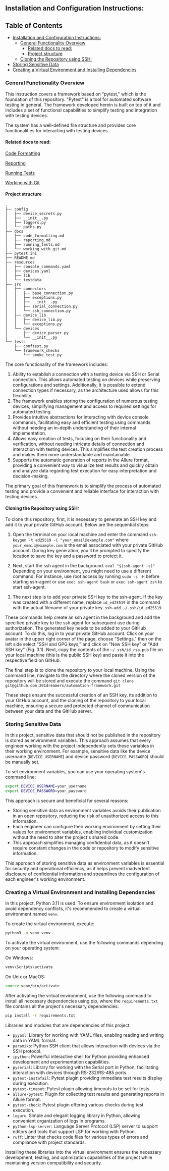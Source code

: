 ## Installation and Configuration Instructions:

## Table of Contents

- [Installation and Configuration Instructions:](#installation-and-configuration-instructions)
  - [General Functionality Overview](#general-functionality-overview)
    - [Related docs to read:](#related-docs-to-read)
    - [Project structure](#project-structure)
  - [Cloning the Repository using SSH:](#cloning-the-repository-using-ssh)
- [Storing Sensitive Data](#storing-sensitive-data)
- [Creating a Virtual Environment and Installing Dependencies](#creating-a-virtual-environment-and-installing-dependencies)


### General Functionality Overview
This instruction covers a framework based on "pytest," which is the foundation of this repository. "Pytest" is a tool for automated software testing in general. The framework developed herein is built on top of it and includes a set of functional capabilities to simplify testing and integration with testing devices.

The system has a well-defined file structure and provides core functionalities for interacting with testing devices.

#### Related docs to read:
[Code Formatting](https://github.com/201dreamers/automation-framework/blob/main/docs/code_formatting.md)

[Reporting](https://github.com/201dreamers/automation-framework/blob/main/docs/reporting.md)

[Running Tests](https://github.com/201dreamers/automation-framework/blob/main/docs/running_tests.md)

[Working with Git](https://github.com/201dreamers/automation-framework/blob/main/docs/working_with_git.md)


#### Project structure
```
.
├── config
│   ├── device_secrets.py
│   ├── __init__.py
│   ├── loggers.py
│   └── paths.py
├── docs
│   ├── code_formatting.md
│   ├── reporting.md
│   ├── running_tests.md
│   └── working_with_git.md
├── pytest.ini
├── README.md
├── resources
│   ├── console_commands.yaml
│   ├── devices.yaml
│   ├── lib
│   └── testdata
├── src
│   ├── connectors
│   │   ├── base_connection.py
│   │   ├── exceptions.py
│   │   ├── __init__.py
│   │   ├── serial_connection.py
│   │   └── ssh_connection.py
│   ├── device_lib
│   │   ├── device_lib.py
│   │   └── exceptions.py
│   └── devices
│       ├── device_parser.py
│       └── __init__.py
└── tests
    ├── conftest.py
    └── framework_checks
        └── smoke_test.py
```

The core functionality of the framework includes:

1. Ability to establish a connection with a testing device via SSH or Serial connection. This allows automated testing on devices while preserving configurations and settings. Additionally, it is possible to extend connection types if necessary, as the architecture used allows for this flexibility.
2. The framework enables storing the configuration of numerous testing devices, simplifying management and access to required settings for automated testing.
3. Provides intuitive abstractions for interacting with device console commands, facilitating easy and efficient testing using commands without needing an in-depth understanding of their internal implementation.
4. Allows easy creation of tests, focusing on their functionality and verification, without needing intricate details of connection and interaction with testing devices. This simplifies the test creation process and makes them more understandable and maintainable.
5. Supports the automatic generation of reports in the Allure format, providing a convenient way to visualize test results and quickly obtain and analyze data regarding test execution for easy interpretation and decision-making.

The primary goal of this framework is to simplify the process of automated testing and provide a convenient and reliable interface for interaction with testing devices.

#### Cloning the Repository using SSH:

To clone this repository, first, it is necessary to generate an SSH key and add it to your private GitHub account. Below are the sequential steps:

1. Open the terminal on your local machine and enter the command
   `ssh-keygen -t ed25519 -C "your_email@example.com"`
   where `your_email@example.com` is the email associated with your private GitHub account. During key generation, you'll be prompted to specify the location to save the key and a password to protect it.

2. Next, start the ssh agent in the background.
   `eval "$(ssh-agent -s)"`
   Depending on your environment, you might need to use a different command. For instance, use root access by running `sudo -s -H` before starting ssh-agent or use `exec ssh-agent bash` or `exec ssh-agent zsh` to start ssh-agent.

3. The next step is to add your private SSH key to the ssh-agent. If the key was created with a different name, replace `id_ed25519` in the command with the actual filename of your private key.
   `ssh-add ~/.ssh/id_ed25519`

These commands help create an ssh agent in the background and add the specified private key to the ssh agent for subsequent use during authorization. The generated key needs to be added to your GitHub account. To do this, log in to your private GitHub account. Click on your avatar in the upper right corner of the page, choose "Settings," then on the left side select "SSH and GPG keys," and click on "New SSH key" or "Add SSH key" (Fig. 3.1). Next, copy the contents of the `~/.ssh/id_rsa.pub` file on your local machine (this is the public SSH key) and paste it into the respective field on GitHub.

The final step is to clone the repository to your local machine. Using the command line, navigate to the directory where the cloned version of the repository will be stored and execute the command
`git clone git@github.com:201dreamers/automation-framework.git`

These steps ensure the successful creation of an SSH key, its addition to your GitHub account, and the cloning of the repository to your local machine, ensuring a secure and protected channel of communication between your data and the GitHub server.

### Storing Sensitive Data

In this project, sensitive data that should not be published in the repository is stored as environment variables. This approach assumes that every engineer working with the project independently sets these variables in their working environment. For example, sensitive data like the device username (`DEVICE_USERNAME`) and device password (`DEVICE_PASSWORD`) should be manually set.

To set environment variables, you can use your operating system's command line:

```bash
export DEVICE_USERNAME=your_username
export DEVICE_PASSWORD=your_password
```

This approach is secure and beneficial for several reasons:

- Storing sensitive data as environment variables avoids their publication in an open repository, reducing the risk of unauthorized access to this information.
- Each engineer can configure their working environment by setting their values for environment variables, enabling individual customization without the need to alter the project's shared code.
- This approach simplifies managing confidential data, as it doesn't require constant changes in the code or repository to modify sensitive information.

This approach of storing sensitive data as environment variables is essential for security and operational efficiency, as it helps prevent inadvertent disclosure of confidential information and streamlines the configuration of each engineer's working environment.

### Creating a Virtual Environment and Installing Dependencies

In this project, Python 3.11 is used. To ensure environment isolation and avoid dependency conflicts, it's recommended to create a virtual environment named `venv`.

To create the virtual environment, execute:

```bash
python3 -m venv venv
```

To activate the virtual environment, use the following commands depending on your operating system:

On Windows:
```bash
venv\Scripts\activate
```

On Unix or MacOS:
```bash
source venv/bin/activate
```

After activating the virtual environment, use the following command to install all necessary dependencies using pip, where the `requirements.txt` file contains all the project's necessary dependencies:

```bash
pip install -r requirements.txt
```

Libraries and modules that are dependencies of this project:

- `pyyaml`: Library for working with YAML files, enabling reading and writing data in YAML format.
- `paramiko`: Python SSH client that allows interaction with devices via the SSH protocol.
- `ipython`: Powerful interactive shell for Python providing enhanced development and experimentation capabilities.
- `pyserial`: Library for working with the Serial port in Python, facilitating interaction with devices through RS-232/RS-485 ports.
- `pytest-instafail`: Pytest plugin providing immediate test results display during execution.
- `pytest-timeout`: Pytest plugin allowing timeouts to be set for tests.
- `allure-pytest`: Plugin for collecting test results and generating reports in Allure format.
- `pytest-check`: Pytest plugin offering various checks during test execution.
- `loguru`: Simple and elegant logging library in Python, allowing convenient organization of logs in programs.
- `python-lsp-server`: Language Server Protocol (LSP) server to support editors and tools that support LSP for working with Python.
- `ruff`: Linter that checks code files for various types of errors and compliance with project standards.

Installing these libraries into the virtual environment ensures the necessary development, testing, and optimization capabilities of the project while maintaining version compatibility and security.
